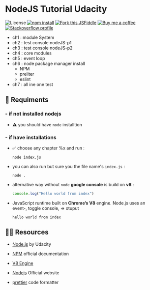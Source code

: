 # NodeJS   Tutorial Udacity

![ License](https://img.shields.io/static/v1.svg?label=📃%20License&message=MIT&color=informational)
[![npm install](https://img.shields.io/static/v1.svg?label=Install%20prettier&message=🎁&logo=npm&style=social)](https://www.npmjs.com/package/prettier) 
[![Fork this JSFiddle](https://img.shields.io/static/v1.svg?label=🍴%20fork%20this&message=JSFiddle&labelColor=informational&color=033450)](http://jsfiddle.net/v3ayrduk/) 
[![Buy me a coffee](https://img.shields.io/static/v1.svg?label=Buy%20me%20a%20coffee&message=🥨&color=black&logo=buy%20me%20a%20coffee&logoColor=white&labelColor=6f4e37)](https://your-donate-link)
[![Stackoverflow profile](https://img.shields.io/static/v1.svg?label=Stackoverflow%20profile&message=😎&color=d6d6d6&logo=stackoverflow&labelColor=3a3a3a)](https://stackoverflow.com/users/22656/jon-skeet) 

- ch1 : module System
- ch2 : test console nodeJS-p1
- ch3 : test console nodeJS-p2
- ch4 : core modules
- ch5 : event loop
- ch6 : node package manager install
  - NPM
  - preiiter
  - eslint
- ch7 : all ine one test

## 🧾 Requiments 

### - if not installed nodejs

  - ⚠️ you should have `node` installtion

### - if have installations

  - ✅ choose any chapter %x and run  :

        node index.js
        

  - you can also run but sure you the file name's `index.js` :

    ```npm
    node .
    ```

  - alternative way without `node` **google console** is build on **v8** :

    ```javascript
    console.log("Hello world from index")
    ```

  -  JavaScript runtime built on **Chrome’s V8** engine. Node.js uses an event-, toggle console, => otuput

        ```console
        hello world from index
        ```

## 🧑‍💻 Resources

- [Node.js](https://www.udacity.com/course/nodejs--ud0) by Udacity

- [NPM](https://docs.npmjs.com/) official documentation
- [V8 Engine](https://developers.google.com/web/tools/)

- [Nodejs](https://node.js.org/) Official website

- [prettier](https://github.com/prettier/prettier#readme)
code formatter
